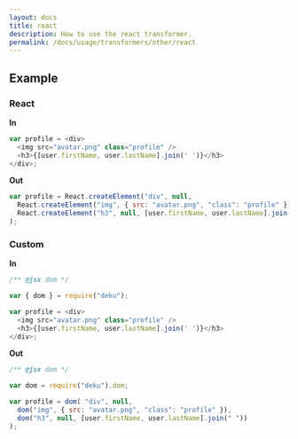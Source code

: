 ```yaml
---
layout: docs
title: react
description: How to use the react transformer.
permalink: /docs/usage/transformers/other/react
---
```


## Example

### React

**In**

```javascript
var profile = <div>
  <img src="avatar.png" class="profile" />
  <h3>{[user.firstName, user.lastName].join(' ')}</h3>
</div>;
```

**Out**

```javascript
var profile = React.createElement("div", null,
  React.createElement("img", { src: "avatar.png", "class": "profile" }),
  React.createElement("h3", null, [user.firstName, user.lastName].join(" "))
);
```

### Custom

**In**

```javascript
/** @jsx dom */

var { dom } = require("deku");

var profile = <div>
  <img src="avatar.png" class="profile" />
  <h3>{[user.firstName, user.lastName].join(' ')}</h3>
</div>;
```

**Out**

```javascript
/** @jsx dom */

var dom = require("deku").dom;

var profile = dom( "div", null,
  dom("img", { src: "avatar.png", "class": "profile" }),
  dom("h3", null, [user.firstName, user.lastName].join(" "))
);
```
